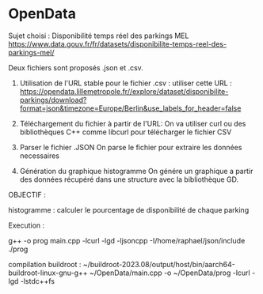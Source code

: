# OpenData

Sujet choisi : Disponibilité temps réel des parkings MEL
https://www.data.gouv.fr/fr/datasets/disponibilite-temps-reel-des-parkings-mel/

Deux fichiers sont proposés .json et .csv. 

1) Utilisation de l'URL stable pour le fichier .csv : 
utiliser cette URL : https://opendata.lillemetropole.fr//explore/dataset/disponibilite-parkings/download?format=json&timezone=Europe/Berlin&use_labels_for_header=false

2) Téléchargement du fichier à partir de l'URL: 
On va utiliser curl ou des bibliothèques C++ comme libcurl pour télécharger le fichier CSV

3) Parser le fichier .JSON
On parse le fichier pour extraire les données necessaires 

4) Génération du graphique histogramme
On génére un graphique a partir des données récupéré dans une structure avec la bibliothèque GD.

OBJECTIF : 

histogramme : calculer le pourcentage de disponibilité de chaque parking


Execution :

g++ -o prog main.cpp -lcurl -lgd -ljsoncpp -I/home/raphael/json/include
./prog


compilation buildroot : ~/buildroot-2023.08/output/host/bin/aarch64-buildroot-linux-gnu-g++ ~/OpenData/main.cpp -o ~/OpenData/prog -lcurl -lgd -lstdc++fs
